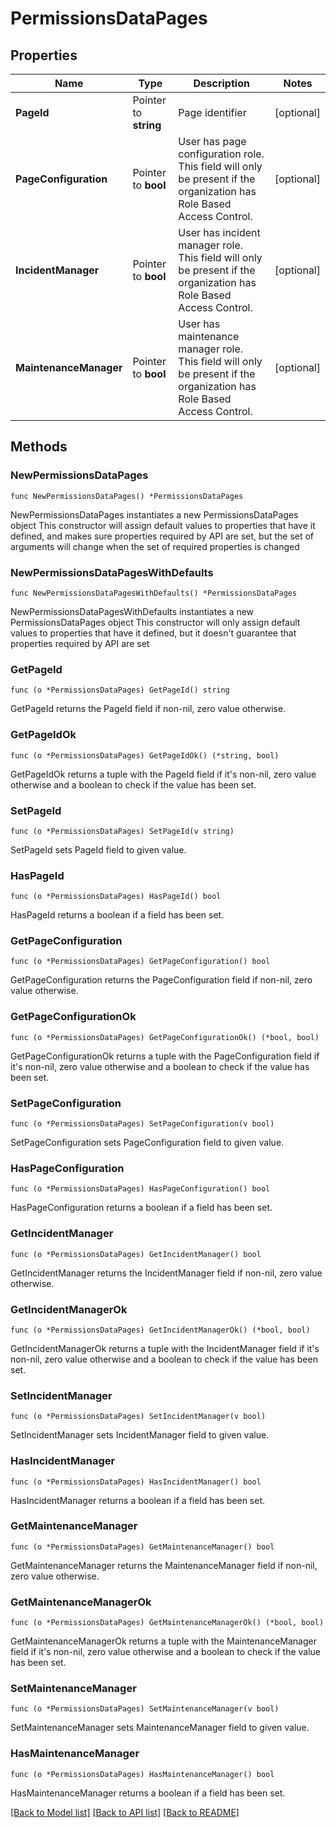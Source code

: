 # PermissionsDataPages

## Properties

Name | Type | Description | Notes
------------ | ------------- | ------------- | -------------
**PageId** | Pointer to **string** | Page identifier | [optional] 
**PageConfiguration** | Pointer to **bool** | User has page configuration role. This field will only be present if the organization has Role Based Access Control. | [optional] 
**IncidentManager** | Pointer to **bool** | User has incident manager role. This field will only be present if the organization has Role Based Access Control. | [optional] 
**MaintenanceManager** | Pointer to **bool** | User has maintenance manager role. This field will only be present if the organization has Role Based Access Control. | [optional] 

## Methods

### NewPermissionsDataPages

`func NewPermissionsDataPages() *PermissionsDataPages`

NewPermissionsDataPages instantiates a new PermissionsDataPages object
This constructor will assign default values to properties that have it defined,
and makes sure properties required by API are set, but the set of arguments
will change when the set of required properties is changed

### NewPermissionsDataPagesWithDefaults

`func NewPermissionsDataPagesWithDefaults() *PermissionsDataPages`

NewPermissionsDataPagesWithDefaults instantiates a new PermissionsDataPages object
This constructor will only assign default values to properties that have it defined,
but it doesn't guarantee that properties required by API are set

### GetPageId

`func (o *PermissionsDataPages) GetPageId() string`

GetPageId returns the PageId field if non-nil, zero value otherwise.

### GetPageIdOk

`func (o *PermissionsDataPages) GetPageIdOk() (*string, bool)`

GetPageIdOk returns a tuple with the PageId field if it's non-nil, zero value otherwise
and a boolean to check if the value has been set.

### SetPageId

`func (o *PermissionsDataPages) SetPageId(v string)`

SetPageId sets PageId field to given value.

### HasPageId

`func (o *PermissionsDataPages) HasPageId() bool`

HasPageId returns a boolean if a field has been set.

### GetPageConfiguration

`func (o *PermissionsDataPages) GetPageConfiguration() bool`

GetPageConfiguration returns the PageConfiguration field if non-nil, zero value otherwise.

### GetPageConfigurationOk

`func (o *PermissionsDataPages) GetPageConfigurationOk() (*bool, bool)`

GetPageConfigurationOk returns a tuple with the PageConfiguration field if it's non-nil, zero value otherwise
and a boolean to check if the value has been set.

### SetPageConfiguration

`func (o *PermissionsDataPages) SetPageConfiguration(v bool)`

SetPageConfiguration sets PageConfiguration field to given value.

### HasPageConfiguration

`func (o *PermissionsDataPages) HasPageConfiguration() bool`

HasPageConfiguration returns a boolean if a field has been set.

### GetIncidentManager

`func (o *PermissionsDataPages) GetIncidentManager() bool`

GetIncidentManager returns the IncidentManager field if non-nil, zero value otherwise.

### GetIncidentManagerOk

`func (o *PermissionsDataPages) GetIncidentManagerOk() (*bool, bool)`

GetIncidentManagerOk returns a tuple with the IncidentManager field if it's non-nil, zero value otherwise
and a boolean to check if the value has been set.

### SetIncidentManager

`func (o *PermissionsDataPages) SetIncidentManager(v bool)`

SetIncidentManager sets IncidentManager field to given value.

### HasIncidentManager

`func (o *PermissionsDataPages) HasIncidentManager() bool`

HasIncidentManager returns a boolean if a field has been set.

### GetMaintenanceManager

`func (o *PermissionsDataPages) GetMaintenanceManager() bool`

GetMaintenanceManager returns the MaintenanceManager field if non-nil, zero value otherwise.

### GetMaintenanceManagerOk

`func (o *PermissionsDataPages) GetMaintenanceManagerOk() (*bool, bool)`

GetMaintenanceManagerOk returns a tuple with the MaintenanceManager field if it's non-nil, zero value otherwise
and a boolean to check if the value has been set.

### SetMaintenanceManager

`func (o *PermissionsDataPages) SetMaintenanceManager(v bool)`

SetMaintenanceManager sets MaintenanceManager field to given value.

### HasMaintenanceManager

`func (o *PermissionsDataPages) HasMaintenanceManager() bool`

HasMaintenanceManager returns a boolean if a field has been set.


[[Back to Model list]](../README.md#documentation-for-models) [[Back to API list]](../README.md#documentation-for-api-endpoints) [[Back to README]](../README.md)


